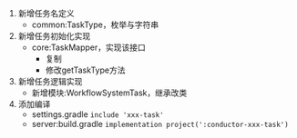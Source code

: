 1. 新增任务名定义
   - common:TaskType，枚举与字符串
2. 新增任务初始化实现
   - core:TaskMapper，实现该接口
     - 复制
     - 修改getTaskType方法
3. 新增任务逻辑实现
   - 新增模块:WorkflowSystemTask，继承改类
4. 添加编译
   - settings.gradle `include 'xxx-task'`
   - server:build.gradle `implementation project(':conductor-xxx-task')`